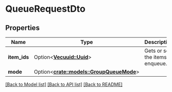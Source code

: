# QueueRequestDto

## Properties

Name | Type | Description | Notes
------------ | ------------- | ------------- | -------------
**item_ids** | Option<[**Vec<uuid::Uuid>**](uuid::Uuid.md)> | Gets or sets the items to enqueue. | [optional]
**mode** | Option<[**crate::models::GroupQueueMode**](GroupQueueMode.md)> |  | [optional]

[[Back to Model list]](../README.md#documentation-for-models) [[Back to API list]](../README.md#documentation-for-api-endpoints) [[Back to README]](../README.md)


